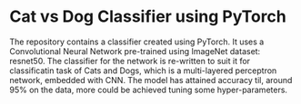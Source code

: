 # Cat vs Dog Classifier using PyTorch

The repository contains a classifier created using PyTorch. It uses a Convolutional Neural Network pre-trained using ImageNet dataset: resnet50. The classifier for the network is re-written to suit it for classificatin task of Cats and Dogs, which is a multi-layered perceptron network, embedded with CNN. The model has attained accuracy til, around 95% on the data, more could be achieved tuning some hyper-parameters.
